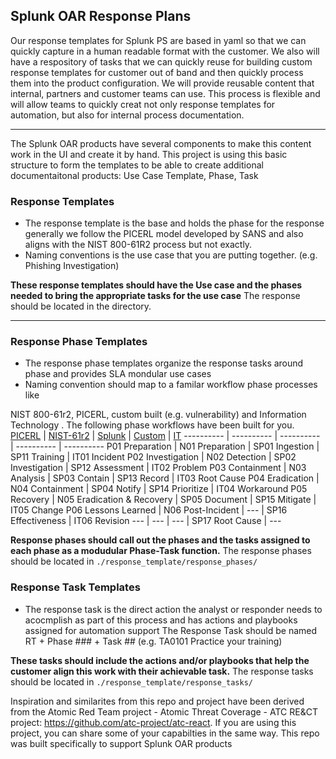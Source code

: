 ## Splunk OAR Response Plans
Our response templates for Splunk PS are based in yaml so that we can quickly capture in a human readable format with the customer.  We also will have a respository of tasks that we can quickly reuse for building custom response templates for customer out of band and then quickly process them into the product configuration.  We will provide reusable content that internal, partners and customer teams can use.  This process is flexible and will allow teams to quickly creat not only response templates for automation, but also for internal process documentation.
***
The Splunk OAR products have several components to make this content work in the UI and create it by hand. This project is using this basic structure to form the templates to be able to create additional documentaitonal products: 
Use Case Template, Phase, Task
### Response Templates
* The response template is the base and holds the phase for the response generally we follow the PICERL model developed by SANS and also aligns with the NIST 800-61R2 process but not exactly.
* Naming conventions is the use case that you are putting together. (e.g. Phishing Investigation)

**These response templates should have the Use case and the phases needed to bring the appropriate tasks for the use case**
The response should be located in the directory.

***
### Response Phase Templates
* The response phase templates organize the response tasks around phase and provides SLA mondular use cases
* Naming convention should map to a familar workflow phase processes like 

NIST 800-61r2, PICERL, custom built (e.g. vulnerability) and Information Technology . The following phase workflows have been built for you.
[PICERL](https://www.sans.org/reading-room/whitepapers/incident/incident-handlers-handbook-33901) | [NIST-61r2](https://nvlpubs.nist.gov/nistpubs/SpecialPublications/NIST.SP.800-61r2.pdf) | [Splunk](https://static.rainfocus.com/splunk/splunkconf18/sess/1522584681091001dUJr/finalPDF/SEC1233_HackingYourSOEL_Final_1538424831880001SlPY.pdf) | [Custom](https://www.us-cert.gov/sites/default/files/c3vp/crr_resources_guides/CRR_Resource_Guide-VM.pdf) | [IT](https://wiki.en.it-processmaps.com/index.php/Incident_Management)
----------          | ----------                 | ----------          | ----------         | ----------
P01 Preparation     | N01 Preparation            | SP01 Ingestion      | SP11 Training      | IT01 Incident
P02 Investigation   | N02 Detection              | SP02 Investigation  | SP12 Assessment    | IT02 Problem
P03 Containment     | N03 Analysis               | SP03 Contain        | SP13 Record        | IT03 Root Cause
P04 Eradication     | N04 Containment            | SP04 Notify         | SP14 Prioritize    | IT04 Workaround
P05 Recovery        | N05 Eradication & Recovery | SP05 Document       | SP15 Mitigate      | IT05 Change
P06 Lessons Learned | N06 Post-Incident          | ---                 | SP16 Effectiveness | IT06 Revision
---                 | ---                        | ---                 | SP17 Root Cause    | --- 

**Response phases should call out the phases and the tasks assigned to each phase as a modudular Phase-Task function.**
The response phases should be located in ```./response_template/response_phases/```

### Response Task Templates
* The response task is the direct action the analyst or responder needs to acocmplish as part of this process and has actions and playbooks assigned for automation support
The Response Task should be named RT + Phase ### + Task ## <name of the task> (e.g. TA0101 Practice your training)
  
**These tasks should include the actions and/or playbooks that help the customer align this work with their achievable task.**
The response tasks should be located in ```./response_template/response_tasks/```
  
Inspiration and similarites from this repo and project have been derived from the Atomic Red Team project - Atomic Threat Coverage - ATC RE&CT project: https://github.com/atc-project/atc-react. If you are using this project, you can share some of your capabilties in the same way.  This repo was built specifically to support Splunk OAR products
